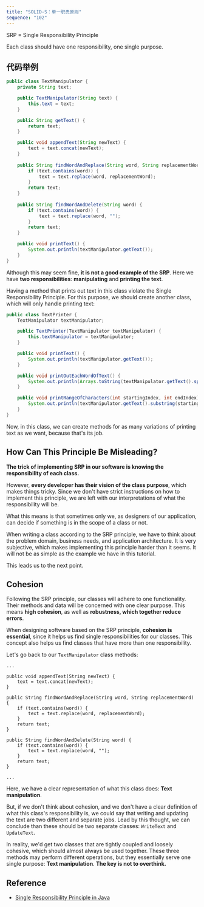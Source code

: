 ```yaml
---
title: "SOLID-S：单一职责原则"
sequence: "102"
---
```


SRP = Single Responsibility Principle

Each class should have one responsibility, one single purpose.

## 代码举例

```java
public class TextManipulator {
    private String text;

    public TextManipulator(String text) {
        this.text = text;
    }

    public String getText() {
        return text;
    }

    public void appendText(String newText) {
        text = text.concat(newText);
    }
    
    public String findWordAndReplace(String word, String replacementWord) {
        if (text.contains(word)) {
            text = text.replace(word, replacementWord);
        }
        return text;
    }
    
    public String findWordAndDelete(String word) {
        if (text.contains(word)) {
            text = text.replace(word, "");
        }
        return text;
    }

    public void printText() {
        System.out.println(textManipulator.getText());
    }
}
```

Although this may seem fine, **it is not a good example of the SRP**.
Here we have **two responsibilities**: **manipulating** and **printing the text**.

Having a method that prints out text in this class violate the Single Responsibility Principle.
For this purpose, we should create another class, which will only handle printing text:

```java
public class TextPrinter {
    TextManipulator textManipulator;

    public TextPrinter(TextManipulator textManipulator) {
        this.textManipulator = textManipulator;
    }

    public void printText() {
        System.out.println(textManipulator.getText());
    }

    public void printOutEachWordOfText() {
        System.out.println(Arrays.toString(textManipulator.getText().split(" ")));
    }

    public void printRangeOfCharacters(int startingIndex, int endIndex) {
        System.out.println(textManipulator.getText().substring(startingIndex, endIndex));
    }
}
```

Now, in this class, we can create methods for as many variations of printing text as we want,
because that's its job.

## How Can This Principle Be Misleading?

**The trick of implementing SRP in our software is knowing the responsibility of each class.**

However, **every developer has their vision of the class purpose**, which makes things tricky.
Since we don't have strict instructions on how to implement this principle,
we are left with our interpretations of what the responsibility will be.

What this means is that sometimes only we, as designers of our application,
can decide if something is in the scope of a class or not.

When writing a class according to the SRP principle,
we have to think about the problem domain, business needs, and application architecture.
It is very subjective, which makes implementing this principle harder than it seems.
It will not be as simple as the example we have in this tutorial.

This leads us to the next point.

## Cohesion

Following the SRP principle, our classes will adhere to one functionality.
Their methods and data will be concerned with one clear purpose.
This means **high cohesion**, as well as **robustness, which together reduce errors**.

When designing software based on the SRP principle, **cohesion is essential**,
since it helps us find single responsibilities for our classes.
This concept also helps us find classes that have more than one responsibility.

Let's go back to our `TextManipulator` class methods:

```text
...

public void appendText(String newText) {
    text = text.concat(newText);
}

public String findWordAndReplace(String word, String replacementWord) {
    if (text.contains(word)) {
        text = text.replace(word, replacementWord);
    }
    return text;
}

public String findWordAndDelete(String word) {
    if (text.contains(word)) {
        text = text.replace(word, "");
    }
    return text;
}

...
```

Here, we have a clear representation of what this class does: **Text manipulation**.

But, if we don't think about cohesion, and we don't have a clear definition of what this class's responsibility is,
we could say that writing and updating the text are two different and separate jobs.
Lead by this thought, we can conclude than these should be two separate classes:
`WriteText` and `UpdateText`.

In reality, we'd get two classes that are tightly coupled and loosely cohesive,
which should almost always be used together.
These three methods may perform different operations,
but they essentially serve one single purpose: **Text manipulation**.
**The key is not to overthink.**

## Reference

- [Single Responsibility Principle in Java](https://www.baeldung.com/java-single-responsibility-principle)
